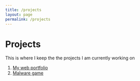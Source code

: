 ```yaml
---
title: /projects
layout: page
permalink: /projects
---
```


# Projects 


This is where I keep the the projects I am currently working on

1. [My web portfolio](/projects/webportfolio.md)
2. [Malware game](/projects/malwaregame.md)
